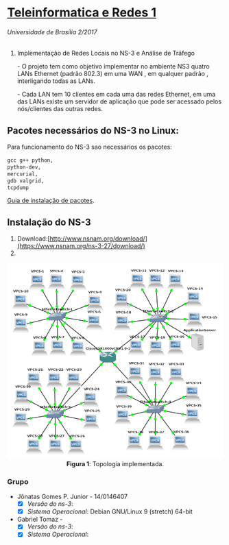 # [Teleinformatica e Redes 1](https://github.com/jonataasgoomes/Projeto-Teleinformatica-e-Redes-1)
###### Universidade de Brasília 2/2017
1.  Implementação de Redes Locais no NS-3 e Análise de Tráfego
    <p>- O projeto tem como objetivo implementar no ambiente NS3 quatro LANs Ethernet (padrão 802.3) em uma WAN , em qualquer padrão , interligando todas as LANs.</p>
    <p>- Cada LAN tem 10 clientes em cada uma das redes Ethernet, em uma das LANs existe um servidor de aplicação que pode ser acessado pelos nós/clientes das outras redes.</p>
    
## Pacotes necessários do NS-3 no Linux:
 Para funcionamento do NS-3 sao necessários os pacotes:
 ```
 gcc g++ python,
 python-dev,
 mercurial,
 gdb valgrid,
 tcpdump
 ```
   [Guia de instalação de pacotes](https://www.nsnam.org/wiki/Installation#Prerequisites).
 
 ## Instalação do NS-3
 1. Download:[http://www.nsnam.org/download/](https://www.nsnam.org/ns-3-27/download/)
 2. 

<p align="center">
  <img src="Topologia_estrela_tr2.png">
  <br>
  <t><b>Figura 1</b>: Topologia implementada.</t>
  <br>
</p>

### Grupo
* Jônatas Gomes P. Junior  - 14/0146407
  - [X] _Versão do ns-3_:
  - [X] _Sistema Operacional_: Debian GNU/Linux 9 (stretch) 64-bit
* Gabriel Tomaz - 
  - [X] _Versão do ns-3_: 
  - [X] _Sistema Operacional_:
